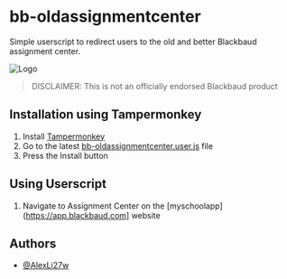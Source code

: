 # bb-oldassignmentcenter
Simple userscript to redirect users to the old and better Blackbaud assignment center.

![Logo](https://avatars.githubusercontent.com/u/1738029?s=200&v=4)

> DISCLAIMER: This is not an officially endorsed Blackbaud product

## Installation using Tampermonkey 

1. Install [Tampermonkey](https://www.tampermonkey.net)
2. Go to the latest [bb-oldassignmentcenter.user.js](https://github.com/AlexLi27w/bb-oldassignmentcenter/releases/download/v1.0/bb-oldassignmentcenter-1.0.user.js) file
3. Press the Install button

## Using Userscript
1. Navigate to Assignment Center on the [myschoolapp](https://app.blackbaud.com] website

## Authors

- [@AlexLi27w](https://github.com/AlexLi27w)
